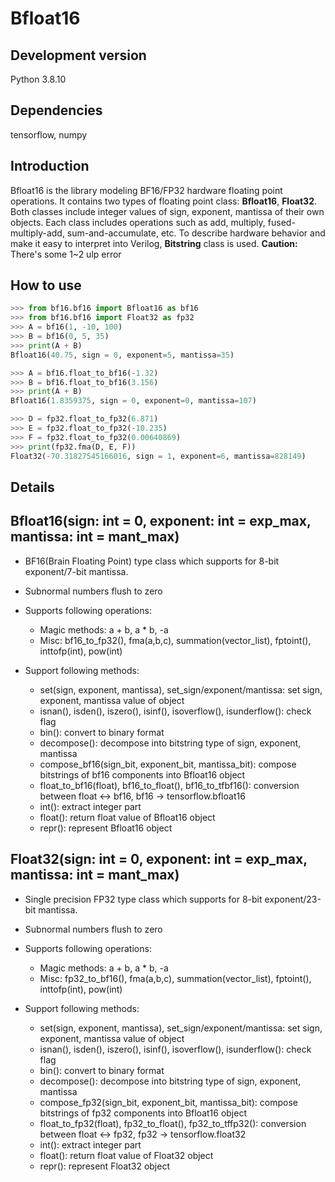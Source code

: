 # Bfloat16

## Development version
 Python 3.8.10

## Dependencies
 tensorflow, numpy

## Introduction
 Bfloat16 is the library modeling BF16/FP32 hardware floating point operations. It contains two types of floating point class: **Bfloat16**, **Float32**. Both classes include integer values of sign, exponent, mantissa of their own objects. Each class includes operations such as add, multiply, fused-multiply-add, sum-and-accumulate, etc. To describe hardware behavior and make it easy to interpret into Verilog, **Bitstring** class is used.
 **Caution:** There's some 1~2 ulp error

## How to use
```python
>>> from bf16.bf16 import Bfloat16 as bf16
>>> from bf16.bf16 import Float32 as fp32
>>> A = bf16(1, -10, 100)
>>> B = bf16(0, 5, 35)
>>> print(A + B)
Bfloat16(40.75, sign = 0, exponent=5, mantissa=35)
```
```python
>>> A = bf16.float_to_bf16(-1.32)
>>> B = bf16.float_to_bf16(3.156)
>>> print(A + B)
Bfloat16(1.8359375, sign = 0, exponent=0, mantissa=107)
```
```python
>>> D = fp32.float_to_fp32(6.871)
>>> E = fp32.float_to_fp32(-10.235)
>>> F = fp32.float_to_fp32(0.00640869)
>>> print(fp32.fma(D, E, F))
Float32(-70.31827545166016, sign = 1, exponent=6, mantissa=828149)
```

## Details
 ## Bfloat16(sign: int = 0, exponent: int = exp_max, mantissa: int = mant_max)
 - BF16(Brain Floating Point) type class which supports for 8-bit exponent/7-bit mantissa.

 - Subnormal numbers flush to zero

 - Supports following operations:
   - Magic methods: a + b, a * b, -a
   - Misc: bf16_to_fp32(), fma(a,b,c), summation(vector_list), fptoint(), inttofp(int), pow(int)

 - Support following methods:
   - set(sign, exponent, mantissa), set_sign/exponent/mantissa: set sign, exponent, mantissa value of object
   - isnan(), isden(), iszero(), isinf(), isoverflow(), isunderflow(): check flag
   - bin(): convert to binary format
   - decompose(): decompose into bitstring type of sign, exponent, mantissa
   - compose_bf16(sign_bit, exponent_bit, mantissa_bit): compose bitstrings of bf16 components into Bfloat16 object
   - float_to_bf16(float), bf16_to_float(), bf16_to_tfbf16(): conversion between  float <-> bf16, bf16 -> tensorflow.bfloat16
   - int(): extract integer part
   - float(): return float value of Bfloat16 object
   - repr(): represent Bfloat16 object
 
 ## Float32(sign: int = 0, exponent: int = exp_max, mantissa: int = mant_max)
 - Single precision FP32 type class which supports for 8-bit exponent/23-bit mantissa.

 - Subnormal numbers flush to zero

 - Supports following operations:
   - Magic methods: a + b, a * b, -a
   - Misc: fp32_to_bf16(), fma(a,b,c), summation(vector_list), fptoint(), inttofp(int), pow(int)

 - Support following methods:
   - set(sign, exponent, mantissa), set_sign/exponent/mantissa: set sign, exponent, mantissa value of object
   - isnan(), isden(), iszero(), isinf(), isoverflow(), isunderflow(): check flag
   - bin(): convert to binary format
   - decompose(): decompose into bitstring type of sign, exponent, mantissa
   - compose_fp32(sign_bit, exponent_bit, mantissa_bit): compose bitstrings of fp32 components into Bfloat16 object
   - float_to_fp32(float), fp32_to_float(), fp32_to_tffp32(): conversion between  float <-> fp32, fp32 -> tensorflow.float32
   - int(): extract integer part
   - float(): return float value of Float32 object
   - repr(): represent Float32 object
